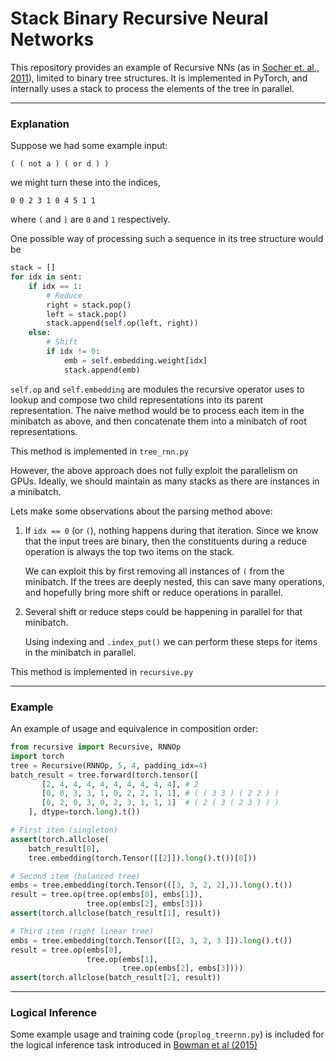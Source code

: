 # Stack Binary Recursive Neural Networks 

This repository provides an example of Recursive NNs
(as in [Socher et. al., 2011](https://nlp.stanford.edu/pubs/SocherLinNgManning_ICML2011.pdf)),
limited to binary tree structures.
It is implemented in PyTorch, and internally uses a stack to process the
elements of the tree in parallel.

---
### Explanation
Suppose we had some example input:
```
( ( not a ) ( or d ) )
```
we might turn these into the indices,
```
0 0 2 3 1 0 4 5 1 1
```
where `(` and `)` are `0` and `1` respectively.

One possible way of processing such a sequence in its tree structure would be
```python
stack = []
for idx in sent:
    if idx == 1:
        # Reduce
        right = stack.pop()
        left = stack.pop()
        stack.append(self.op(left, right))
    else:
        # Shift
        if idx != 0:
            emb = self.embedding.weight[idx]
            stack.append(emb)
```
`self.op` and  `self.embedding` are modules the recursive operator uses to
lookup and compose two child representations into its parent representation.
The naive method would be to process each item in the minibatch as above, and
then concatenate them into a minibatch of root representations. 

This method is implemented in `tree_rnn.py`

However, the above approach does not fully exploit the parallelism on GPUs.
Ideally, we should maintain as many stacks as there are instances in a minibatch.

Lets make some observations about the parsing method above:
1. If `idx == 0` (or `(`), nothing happens during that iteration. Since we know that the input trees
   are binary, then the constituents during a reduce operation is always the top two items on the
   stack.
   
   We can exploit this by first removing all instances of `(` from the minibatch.
   If the trees are deeply nested, this can save many operations, and hopefully 
   bring more shift or reduce operations in parallel.
   
2. Several shift or reduce steps could be happening in parallel for that minibatch.
   
   Using indexing and `.index_put()` we can perform these steps for items in the
   minibatch in parallel.

This method is implemented in `recursive.py`

---

### Example
An example of usage and equivalence in composition order:
```python
from recursive import Recursive, RNNOp
import torch
tree = Recursive(RNNOp, 5, 4, padding_idx=4)
batch_result = tree.forward(torch.tensor([
       [2, 4, 4, 4, 4, 4, 4, 4, 4, 4], # 2 
       [0, 0, 3, 3, 1, 0, 2, 2, 1, 1], # ( ( 3 3 ) ( 2 2 ) )
       [0, 2, 0, 3, 0, 2, 3, 1, 1, 1]  # ( 2 ( 3 ( 2 3 ) ) )
    ], dtype=torch.long).t())

# First item (singleton)
assert(torch.allclose(
    batch_result[0],
    tree.embedding(torch.Tensor([[2]]).long().t())[0]))

# Second item (balanced tree)
embs = tree.embedding(torch.Tensor(([3, 3, 2, 2],)).long().t())
result = tree.op(tree.op(embs[0], embs[1]),
                 tree.op(embs[2], embs[3]))
assert(torch.allclose(batch_result[1], result))

# Third item (right linear tree)
embs = tree.embedding(torch.Tensor([[2, 3, 2, 3 ]]).long().t())
result = tree.op(embs[0],
                 tree.op(embs[1],
                         tree.op(embs[2], embs[3])))
assert(torch.allclose(batch_result[2], result))
```

---
### Logical Inference
Some example usage and training code (`proplog_treernn.py`) is included for the logical inference task introduced in [Bowman et al (2015)](https://arxiv.org/pdf/1506.04834.pdf)
